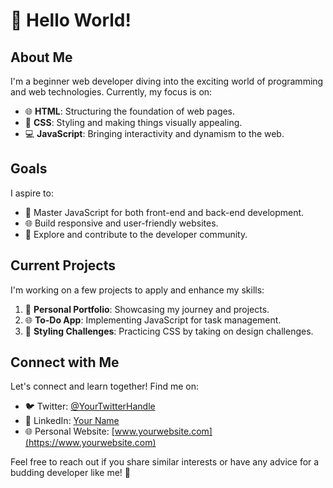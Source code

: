 # 👋 Hello World!

## About Me
I'm a beginner web developer diving into the exciting world of programming and web technologies. Currently, my focus is on:

- 🌐 **HTML**: Structuring the foundation of web pages.
- 🎨 **CSS**: Styling and making things visually appealing.
- 💻 **JavaScript**: Bringing interactivity and dynamism to the web.

## Goals
I aspire to:

- 🚀 Master JavaScript for both front-end and back-end development.
- 🌐 Build responsive and user-friendly websites.
- 🔧 Explore and contribute to the developer community.

## Current Projects
I'm working on a few projects to apply and enhance my skills:

1. 📝 **Personal Portfolio**: Showcasing my journey and projects.
2. 🌐 **To-Do App**: Implementing JavaScript for task management.
3. 🎨 **Styling Challenges**: Practicing CSS by taking on design challenges.

## Connect with Me
Let's connect and learn together! Find me on:

- 🐦 Twitter: [@YourTwitterHandle](https://twitter.com/YourTwitterHandle)
- 💼 LinkedIn: [Your Name](https://www.linkedin.com/in/yourname/)
- 🌐 Personal Website: [www.yourwebsite.com](https://www.yourwebsite.com)

Feel free to reach out if you share similar interests or have any advice for a budding developer like me! 🚀
